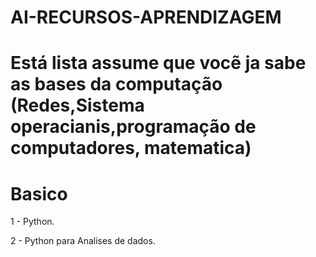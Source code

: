 # AI-RECURSOS-APRENDIZAGEM
# Está lista assume que vocẽ ja sabe as bases da computação (Redes,Sistema operacianis,programação de computadores, matematica)


# Basico
  1 - Python.
  
  2 - Python para Analises de dados.
  
